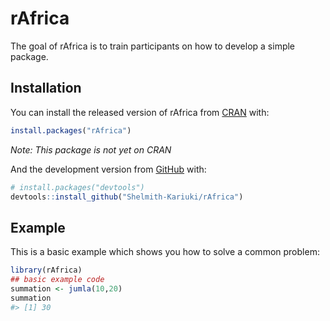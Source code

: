 
<!-- README.md is generated from README.Rmd. Please edit that file -->

# rAfrica

<!-- badges: start -->

<!-- badges: end -->

The goal of rAfrica is to train participants on how to develop a simple
package.

## Installation

You can install the released version of rAfrica from
[CRAN](https://CRAN.R-project.org) with:

``` r
install.packages("rAfrica")
```

*Note: This package is not yet on CRAN*

And the development version from [GitHub](https://github.com/) with:

``` r
# install.packages("devtools")
devtools::install_github("Shelmith-Kariuki/rAfrica")
```

## Example

This is a basic example which shows you how to solve a common problem:

``` r
library(rAfrica)
## basic example code
summation <- jumla(10,20)
summation
#> [1] 30
```
